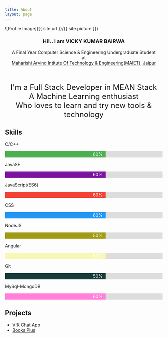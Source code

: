 ```yaml
---
title: About
layout: page
---
```

![Profile Image]({{ site.url }}/{{ site.picture }})

<!-- <div align="justify" >
<h3 style="text-align:center; margin-bottom:0;">Hi!.. I am VICKY KUMAR BAIRWA</h3><br>
<p style="text-align:center; margin-top:0 ;">
I am currently pursuing my <br>
Bachelors in Computer Science & Engineering <br>
from <br>
<a href="http://www.maietindia.org">Maharishi Arvind Intitute Of Technology & Engineering(MAIET), Jaipur</a>
</p	>
</div> -->
<div align="justify" >
<h3 style="text-align:center; margin-bottom:0;">Hi!.. I am VICKY KUMAR BAIRWA</h3><br>
<p style="text-align:center; margin-top:0 ;">
A Final Year Computer Science & Engineering Undergraduate Student<br>
at<br>
<a href="http://www.maietindia.org">Maharishi Arvind Intitute Of Technology & Engineering(MAIET), Jaipur</a>
</p	>
<br>
<p style="font-size:24px;text-align:center;">
I'm a Full Stack Developer in MEAN Stack<br>
A Machine Learning enthusiast<br>
Who loves to learn and try new tools & technology
</p>
</div>

<h2>Skills</h2>

<p>C/C++</p>
<div class="container">
  <div class="skills c">60%</div>
</div>

<p>JavaSE</p>
<div class="container">
  <div class="skills java">60%</div>
</div>

<p>JavaScript(ES6)</p>
<div class="container">
  <div class="skills js">60%</div>
</div>

<p>CSS</p>
<div class="container">
  <div class="skills css">60%</div>
</div>

<p>NodeJS</p>
<div class="container">
  <div class="skills nodejs">50%</div>
</div>

<p>Angular</p>
<div class="container">
  <div class="skills angular">60%</div>
</div>

<p>Git</p>
<div class="container">
  <div class="skills git">50%</div>
</div>

<p>MySql-MongoDB</p>
<div class="container">
  <div class="skills sql">60%</div>
</div>
<!-- <ul class="skill-list">
	<li>C
	<div id="myProgress">
  		<div id="myBar" style="width:75%;"></div>
	</div>
	</li>
	<li>C++</li>
	<li>JavaSE</li>
	<li>CSS (Sass)</li>
	<li>Css Frameworks (Bootstrap)</li>
	<li>Javascript (Design Patterns, Testes)</li>
	<li>NodeJS</li>
	<li>AngularJS</li>
	<li>Git</li>
	<li>Python</li>
	<li>MySQL - MongoDB</li>
</ul> -->

<h2>Projects</h2>

<ul>
	<li><a href="https://github.com/">V!K Chat App</a></li>
	<li><a href="https://github.com/">Books Plus</a></li>
</ul>

<style>
/* * {box-sizing: border-box} */

.container {
	line-height: 0;
  width: 100%;
  background-color: #ddd;
}

.skills {
  text-align: right;
  padding: 10px;
  color: white;
}

.c {width: 60%; background-color: #4CAF50;}
.css {width: 60%; background-color: #2196F3;}
.js {width: 60%; background-color: #f44336;}
.java {width: 60%; background-color: #7a13a0;}
.nodejs {width: 60%; background-color: #a09b13;}
.angular {width: 60%; background-color: #f9f7b8;}
.git {width: 60%; background-color: #173a3a;}
.sql {width: 60%; background-color: #ff7fda;}

</style>

<!-- <style>
	#myProgress {
	width: 100%;
	background-color: #ddd;
	}
	#myBar {
	height: 20px;
	background-color: #4CAF50;
	text-align: right;
	line-height: 30px;
	color: white;
	}
</style> -->
